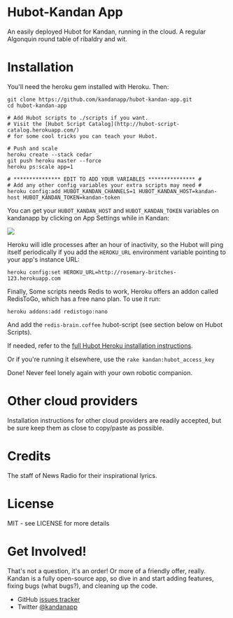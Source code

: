 Hubot-Kandan App
================
An easily deployed Hubot for Kandan, running in the cloud. A regular Algonquin round table of ribaldry and wit.

Installation
============
You'll need the heroku gem installed with Heroku. Then:

    git clone https://github.com/kandanapp/hubot-kandan-app.git
    cd hubot-kandan-app

    # Add Hubot scripts to ./scripts if you want.
    # Visit the [Hubot Script Catalog](http://hubot-script-catalog.herokuapp.com/)
    # for some cool tricks you can teach your Hubot.

    # Push and scale
    heroku create --stack cedar
    git push heroku master --force
    heroku ps:scale app=1

    # *************** EDIT TO ADD YOUR VARIABLES *************** #
    # Add any other config variables your extra scripts may need #
    heroku config:add HUBOT_KANDAN_CHANNELS=1 HUBOT_KANDAN_HOST=kandan-host HUBOT_KANDAN_TOKEN=kandan-token 

You can get your `HUBOT_KANDAN_HOST` and `HUBOT_KANDAN_TOKEN` variables on kandanapp by clicking on App Settings while in Kandan:

![](http://github.com/kandanapp/hubot-kandan-app/raw/master/settings.png)    

Heroku will idle processes after an hour of inactivity, so the Hubot
will ping itself periodically if you add the `HEROKU_URL` environment
variable pointing to your app's instance URL:

    heroku config:set HEROKU_URL=http://rosemary-britches-123.herokuapp.com

Finally, Some scripts needs Redis to work, Heroku offers an addon called
RedisToGo, which has a free nano plan. To use it run:

    heroku addons:add redistogo:nano

And add the `redis-brain.coffee` hubot-script (see section below on
Hubot Scripts).

If needed, refer to the [full Hubot Heroku installation
instructions](https://github.com/github/hubot/blob/master/docs/deploying/heroku.md).

Or if you're running it elsewhere, use the `rake kandan:hubot_access_key`

Done! Never feel lonely again with your own robotic companion.

Other cloud providers
=====================
Installation instructions for other cloud providers are readily accepted, but be sure keep them as close to copy/paste as possible.

Credits
=======
The staff of News Radio for their inspirational lyrics.

License
=======
MIT - see LICENSE for more details

Get Involved!
=============
That's not a question, it's an order! Or more of a friendly offer, really. Kandan is a fully open-source app, so dive in and start adding features, fixing bugs (what bugs?), and cleaning up the code.

* GitHub [issues tracker](https://github.com/kandanapp/kandan/issues)
* Twitter [@kandanapp](https://twitter.com/kandanapp)

